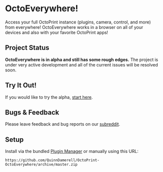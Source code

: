 # OctoEverywhere!

Access your full OctoPrint instance (plugins, camera, control, and more) from everywhere! OctoEverywhere works in a browser on all of your devices and also with your favorite OctoPrint apps!

## Project Status

**OctoEverywhere is in alpha and still has some rough edges.** The project is under very active development and all of the current issues will be resolved soon.

## Try It Out!

If you would like to try the alpha, [start here](https://octoeverywhere.com/addprinter).

## Bugs & Feedback

Please leave feedback and bug reports on our [subreddit](https://reddit.com/r/octoeverywhere).


## Setup

Install via the bundled [Plugin Manager](https://docs.octoprint.org/en/master/bundledplugins/pluginmanager.html)
or manually using this URL:

    https://github.com/QuinnDamerell/OctoPrint-OctoEverywhere/archive/master.zip
